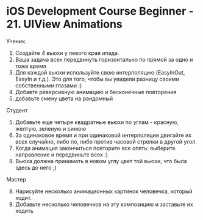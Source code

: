 iOS Development Course Beginner - 21. UIView Animations
======

Ученик.

1. Создайте 4 вьюхи у левого края ипада.
2. Ваша задача всех передвинуть горизонтально по прямой за одно и тоже время
3. Для каждой вьюхи используйте свою интерполяцию (EasyInOut, EasyIn и т.д.). Это для того, чтобы вы увидели разницу своими собственными глазами :)
4. Добавте реверсивную анимацию и бесконечные повторения
5. добавьте смену цвета на рандомный

Студент

5. Добавьте еще четыре квадратные вьюхи по углам - красную, желтую, зеленую и синюю
6. За одинаковое время и при одинаковой интерполяции двигайте их всех случайно, либо по, либо против часовой стрелки в другой угол. 
7. Когда анимация закончиться повторите все опять: выберите направление и передвиньте всех :)
8. Вьюха должна принимать в новом углу цвет той вьюхи, что была здесь до него ;)

Мастер

8. Нарисуйте несколько анимационных картинок человечка, который ходит.
9. Добавьте несколько человечков на эту композицию и заставьте их ходить 
